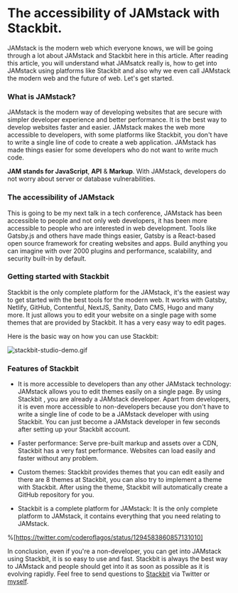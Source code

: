 # The accessibility of JAMstack with Stackbit.

JAMstack is the modern web which everyone knows, we will be going through a lot about JAMstack and Stackbit here in this article. After reading this article, you will understand what JAMsatck really is, how to get into JAMstack using platforms like Stackbit and also why we even call JAMstack the modern web and the future of web. Let's get started.

### **What is JAMstack?**

JAMstack is the modern way of developing websites that are secure with simpler developer experience and better performance. It is the best way to develop websites faster and easier. JAMstack makes the web more accessible to developers, with some platforms like Stackbit, you don't have to write a single line of code to create a web application. JAMstack has made things easier for some developers who do not want to write much code. 

**JAM **stands for** JavaScript**, **API** & **Markup**. With JAMstack, developers do not worry about server or database vulnerabilities.

### **The accessibility of JAMstack**
This is going to be my next talk in a tech conference, JAMstack has been accessible to people and not only web developers, it has been more accessible to people who are interested in web development. Tools like Gatsby.js and others have made things easier, Gatsby is a React-based open source framework for creating websites and apps. Build anything you can imagine with over 2000 plugins and performance, scalability, and security built-in by default.

### **Getting started with Stackbit**
Stackbit is the only complete platform for the JAMstack, it's the easiest way to get started with the best tools for the modern web. It works with Gatsby, Netlify, GitHub, Contentful, NextJS, Sanity, Dato CMS, Hugo and many more. It just allows you to edit your website on a single page with some themes that are provided by Stackbit. It has a very easy way to edit pages.

Here is the basic way on how you can use Stackbit:

![stackbit-studio-demo.gif](https://cdn.hashnode.com/res/hashnode/image/upload/v1597678845218/oOkJ6yO20.gif)

### **Features of Stackbit**

- It is more accessible to developers than any other JAMstack technology: JAMstack allows you to edit themes easily on a single page. By using Stackbit
, you are already a JAMstack developer. Apart from developers, it is even more accessible to non-developers because you don't have to write a single line of code to be a JAMstack developer with using Stackbit. You can just become a JAMstack developer in few seconds after setting up your Stackbit account.

- Faster performance: Serve pre-built markup and assets over a CDN, Stackbit has a very fast performance. Websites can load easily and faster without any problem.

- Custom themes: Stackbit provides themes that you can edit easily and there are 8 themes at Stackbit, you can also try to implement a theme with Stackbit. After using the theme, Stackbit will automatically create a GitHub repository for you.

- Stackbit is a complete platform for JAMstack: It is the only complete platform to JAMstack, it contains everything that you need relating to JAMstack.



%[https://twitter.com/coderoflagos/status/1294583860857131010]

In conclusion, even if you're a non-developer, you can get into JAMstack using Stackbit, it is so easy to use and fast. Stackbit is always the best way to JAMstack and people should get into it as soon as possible as it is evolving rapidly. Feel free to send questions to  [Stackbit](https://twitter.com/stackbithq) via Twitter or  [myself](https://twitter.com/coderoflagos). 
